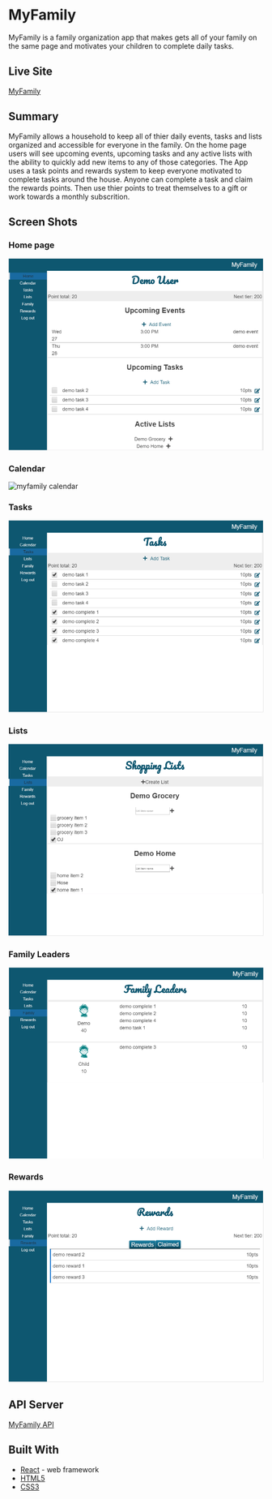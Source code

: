 # MyFamily

MyFamily is a family organization app that makes gets all of your family on the same page and motivates your children to complete daily tasks. 

## Live Site
[MyFamily](https://my-family.now.sh/)

## Summary

MyFamily allows a household to keep all of thier daily events, tasks and lists organized and accessible for everyone in the family. On the home page users will see upcoming events, upcoming tasks and any active lists with the ability to quickly add new items to any of those categories. The App uses a task points and rewards system to keep everyone motivated to complete tasks around the house. Anyone can complete a task and claim the rewards points. Then use thier points to treat themselves to a gift or work towards a monthly subscrition. 

## Screen Shots

### Home page
![myfamily home page](https://github.com/bmckenna1982/my-family/raw/master/images/homePage.PNG "MyFamily Home Page")

### Calendar
![myfamily calendar](https://github.com/bmckenna1982/my-family/raw/master/images/calendar.PNG "MyFamily Calendar")

### Tasks
![myfamily tasks](https://github.com/bmckenna1982/my-family/raw/master/images/tasks.PNG "MyFamily Tasks")

### Lists
![myfamily lists](https://github.com/bmckenna1982/my-family/raw/master/images/lists.PNG "MyFamily Lists")

### Family Leaders
![myfamily leaders](https://github.com/bmckenna1982/my-family/raw/master/images/family.PNG "MyFamily Family Leaders")

### Rewards
![myfamily rewards](https://github.com/bmckenna1982/my-family/raw/master/images/rewards.PNG "MyFamily Rewards")


## API Server

[MyFamily API](https://github.com/bmckenna1982/my-family-api)

## Built With

* [React](https://reactjs.org/) - web framework
* [HTML5](https://developer.mozilla.org/en-US/docs/Web/Guide/HTML/HTML5)
* [CSS3](https://developer.mozilla.org/en-US/docs/Archive/CSS3)


